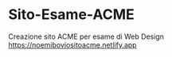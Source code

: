 # Sito-Esame-ACME
Creazione sito ACME per esame di Web Design 
https://noemiboviositoacme.netlify.app
